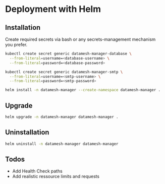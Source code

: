 # Deployment with Helm

## Installation

Create required secrets via bash or any secrets-management mechanism you prefer.

```bash
kubectl create secret generic datamesh-manager-database \
  --from-literal=username=<database-username> \
  --from-literal=password=<database-password>

kubectl create secret generic datamesh-manager-smtp \
  --from-literal=username=<smtp-username> \
  --from-literal=password=<smtp-password>
```

```bash
helm install -n datamesh-manager --create-namespace datamesh-manager .
```

## Upgrade

```bash
helm upgrade -n datamesh-manager datamesh-manager .
```

## Uninstallation

```bash
helm uninstall -n datamesh-manager datamesh-manager
```

## Todos
- Add Health Check paths
- Add realistic ressource limits and requests
